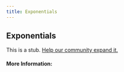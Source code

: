 ```yaml
---
title: Exponentials
---
```


## Exponentials

This is a stub. [Help our community expand it.](https://github.com/freeCodeCamp/guide-articles/tree/master/articles/Math/Functions/Exponentials/index.md)

<!-- The article goes here, in GitHub-flavored Markdown. Feel free to add YouTube videos, images, and CodePen/JSBin embeds  -->

#### More Information:
<!-- Please add any articles you think might be helpful to read before writing the article -->


